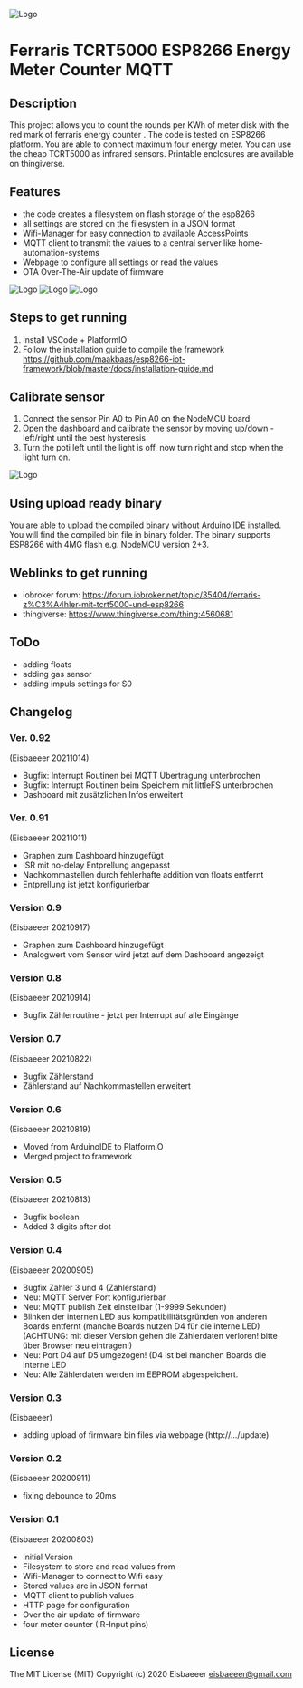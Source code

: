 ![Logo](pics/logo.jpg)
# Ferraris TCRT5000 ESP8266 Energy Meter Counter MQTT

## Description
This project allows you to count the rounds per KWh of meter disk with the red mark of ferraris energy counter .
The code is tested on ESP8266 platform.
You are able to connect maximum four energy meter.
You can use the cheap TCRT5000 as infrared sensors.
Printable enclosures are available on thingiverse.

## Features
- the code creates a filesystem on flash storage of the esp8266
- all settings are stored on the filesystem in a JSON format
- Wifi-Manager for easy connection to available AccessPoints
- MQTT client to transmit the values to a central server like home-automation-systems
- Webpage to configure all settings or read the values
- OTA Over-The-Air update of firmware

![Logo](pics/irsensor.jpg)
![Logo](pics/irsensor2.jpg)
![Logo](pics/esp8266.jpg)

## Steps to get running
1. Install VSCode + PlatformIO
2. Follow the installation guide to compile the framework
https://github.com/maakbaas/esp8266-iot-framework/blob/master/docs/installation-guide.md

## Calibrate sensor
1. Connect the sensor Pin A0 to Pin A0 on the NodeMCU board
2. Open the dashboard and calibrate the sensor by moving up/down - left/right until the best hysteresis
3. Turn the poti left until the light is off, now turn right and stop when the light turn on.

![Logo](pics/dashboard.png)


## Using upload ready binary
You are able to upload the compiled binary without Arduino IDE installed. You will find the compiled bin file in binary folder.
The binary supports ESP8266 with 4MG flash e.g. NodeMCU version 2+3.

## Weblinks to get running
- iobroker forum: https://forum.iobroker.net/topic/35404/ferraris-z%C3%A4hler-mit-tcrt5000-und-esp8266
- thingiverse: https://www.thingiverse.com/thing:4560681

## ToDo
- adding floats
- adding gas sensor
- adding impuls settings for S0

## Changelog 

### Ver. 0.92 
  (Eisbaeeer 20211014)
  - Bugfix: Interrupt Routinen bei MQTT Übertragung unterbrochen
  - Bugfix: Interrupt Routinen beim Speichern mit littleFS unterbrochen
  - Dashboard mit zusätzlichen Infos erweitert

### Ver. 0.91 
  (Eisbaeeer 20211011)
  - Graphen zum Dashboard hinzugefügt
  - ISR mit no-delay Entprellung angepasst
  - Nachkommastellen durch fehlerhafte addition von floats entfernt
  - Entprellung ist jetzt konfigurierbar

### Version 0.9 
  (Eisbaeeer 20210917)
  - Graphen zum Dashboard hinzugefügt
  - Analogwert vom Sensor wird jetzt auf dem Dashboard angezeigt
  
### Version 0.8 
  (Eisbaeeer 20210914)
  - Bugfix Zählerroutine - jetzt per Interrupt auf alle Eingänge

### Version 0.7 
  (Eisbaeeer 20210822)
  - Bugfix Zählerstand
  - Zählerstand auf Nachkommastellen erweitert

### Version 0.6
  (Eisbaeeer 20210819)
  - Moved from ArduinoIDE to PlatformIO
  - Merged project to framework

### Version 0.5  
  (Eisbaeeer 20210813)
  - Bugfix boolean
  - Added 3 digits after dot

### Version 0.4
 (Eisbaeeer 20200905)
  - Bugfix Zähler 3 und 4 (Zählerstand)   
  - Neu: MQTT Server Port konfigurierbar    
  - Neu: MQTT publish Zeit einstellbar (1-9999 Sekunden)    
  - Blinken der internen LED aus kompatibilitätsgründen von anderen Boards entfernt (manche Boards nutzen D4 für die interne LED)    
	(ACHTUNG: mit dieser Version gehen die Zählerdaten verloren! bitte über Browser neu eintragen!)   
  - Neu: Port D4 auf D5 umgezogen! (D4 ist bei manchen Boards die interne LED   
  - Neu: Alle Zählerdaten werden im EEPROM abgespeichert.   

### Version 0.3
(Eisbaeeer)   
- adding upload of firmware bin files via webpage (http://.../update)

### Version 0.2
(Eisbaeeer 20200911)   
- fixing debounce to 20ms   

### Version 0.1
(Eisbaeeer 20200803)   
- Initial Version   
- Filesystem to store and read values from   
- Wifi-Manager to connect to Wifi easy   
- Stored values are in JSON format   
- MQTT client to publish values   
- HTTP page for configuration   
- Over the air update of firmware   
- four meter counter (IR-Input pins)   

## License
The MIT License (MIT)
Copyright (c) 2020 Eisbaeeer <eisbaeeer@gmail.com> 
